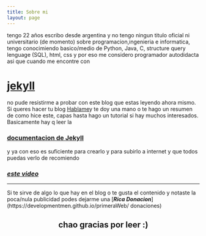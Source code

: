 ```yaml
---
title: Sobre mi
layout: page
---
```

tengo 22 años escribo desde argentina y no tengo ningun titulo oficial ni universitario (de momento) 	sobre programacion,ingenieria e informatica, tengo conocimiendo basico/medio de Python, Java, C, 
structure query lenguage (SQL), html, css y por eso me considero programador autodidacta asi que cuando me encontre con[<h1>jekyll</h1>](https://jekyllrb.com/)no pude resistirme a probar con este blog que estas leyendo ahora mismo.
<br>
Si queres hacer tu blog [Hablame](https://developmentmen.github.io/primeraWeb/contact)y te doy una mano o te hago un resumen de como hice este, capas hasta hago un tutorial si hay muchos interesados. Basicamente hay q leer la [<b><h3>documentacion de Jekyll</h3></b>](https://jekyllrb.com/docs/) y ya con eso es suficiente para crearlo y para subirlo a internet y que todos puedas verlo de recomiendo [<h3><em>este video</em></h3>](https://www.youtube.com/watch?v=fqFjuX4VZmU&list=PLLAZ4kZ9dFpOPV5C5Ay0pHaa0RJFhcmcB&index=19)
<hr>
Si te sirve de algo lo que hay en el blog o te gusta el contenido y notaste la poca/nula publicidad 
podes dejarme una [<b><em>Rica Donacion</em></b>](https://developmentmen.github.io/primeraWeb/
donaciones)
<h2 style="text-align: center;">chao gracias por leer :)</h2>